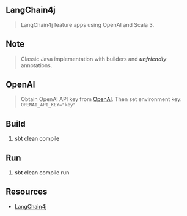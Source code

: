 LangChain4j
-----------
>LangChain4j feature apps using OpenAI and Scala 3.

Note
----
>Classic Java implementation with builders and ***unfriendly*** annotations.

OpenAI
------
>Obtain OpenAI API key from [OpenAI](https://openai.com/api/). Then set environment key: ```OPENAI_API_KEY="key"```

Build
-----
1. sbt clean compile

Run
---
1. sbt clean compile run

Resources
---------
* [LangChain4j](https://docs.langchain4j.dev/intro)
